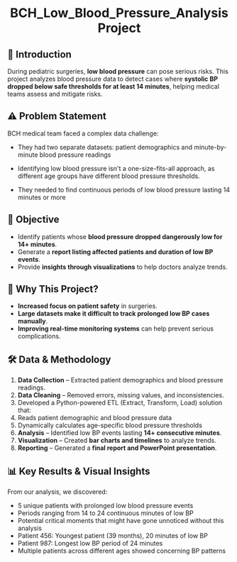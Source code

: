 <h1 align="center">BCH_Low_Blood_Pressure_Analysis Project</h1>

## 📌 Introduction
During pediatric surgeries, **low blood pressure** can pose serious risks. This project analyzes blood pressure data to detect cases where **systolic BP dropped below safe thresholds for at least 14 minutes**, helping medical teams assess and mitigate risks.

## ⚠️ Problem Statement
BCH medical team faced a complex data challenge:

- They had two separate datasets: patient demographics and minute-by-minute blood pressure readings
  
- Identifying low blood pressure isn't a one-size-fits-all approach, as different age groups have different blood pressure thresholds.
  
- They needed to find continuous periods of low blood pressure lasting 14 minutes or more

## 🎯 Objective
- Identify patients whose **blood pressure dropped dangerously low for 14+ minutes**.
- Generate a **report listing affected patients and duration of low BP events**.
- Provide **insights through visualizations** to help doctors analyze trends.
  
## 📌 Why This Project?
- **Increased focus on patient safety** in surgeries.
- **Large datasets make it difficult to track prolonged low BP cases manually**.
- **Improving real-time monitoring systems** can help prevent serious complications.

## 🛠️ Data & Methodology
1. **Data Collection** – Extracted patient demographics and blood pressure readings.
2. **Data Cleaning** – Removed errors, missing values, and inconsistencies.
3. Developed a Python-powered ETL (Extract, Transform, Load) solution that:
4. Reads patient demographic and blood pressure data
5. Dynamically calculates age-specific blood pressure thresholds
6. **Analysis** – Identified low BP events lasting **14+ consecutive minutes**.
7. **Visualization** – Created **bar charts and timelines** to analyze trends.
8. **Reporting** – Generated a **final report and PowerPoint presentation**.

## 📊 Key Results & Visual Insights
From our analysis, we discovered:
- 5 unique patients with prolonged low blood pressure events
- Periods ranging from 14 to 24 continuous minutes of low BP
- Potential critical moments that might have gone unnoticed without this analysis
- Patient 456: Youngest patient (39 months), 20 minutes of low BP
- Patient 987: Longest low BP period of 24 minutes
- Multiple patients across different ages showed concerning BP patterns
